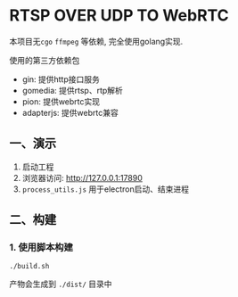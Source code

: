 # RTSP OVER UDP TO WebRTC

本项目无`cgo` `ffmpeg` 等依赖, 完全使用golang实现.

使用的第三方依赖包

- gin: 提供http接口服务
- gomedia: 提供rtsp、rtp解析
- pion: 提供webrtc实现
- adapterjs: 提供webrtc兼容

## 一、演示

1. 启动工程
2. 浏览器访问: http://127.0.0.1:17890
3. `process_utils.js` 用于electron启动、结束进程

## 二、构建

### 1. 使用脚本构建

```shell
./build.sh
```

产物会生成到 `./dist/` 目录中
